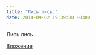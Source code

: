 ```yaml
---
title: "Лись лись."
date: 2014-09-02 19:39:00 +0300
---
```


Лись лись.

[Вложение](/assets/vk_photos/1/1nxppf6FGnw.jpg)
